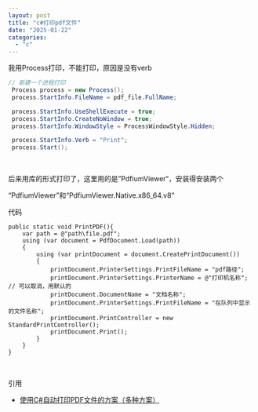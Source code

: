 ```yaml
---
layout: post
title: "c#打印pdf文件"
date: "2025-01-22"
categories: 
  - "c"
---
```


我用Process打印，不能打印，原因是没有verb

```c#
// 新建一个进程打印
 Process process = new Process();
 process.StartInfo.FileName = pdf_file.FullName;

 process.StartInfo.UseShellExecute = true;
 process.StartInfo.CreateNoWindow = true;
 process.StartInfo.WindowStyle = ProcessWindowStyle.Hidden;

 process.StartInfo.Verb = "Print";
 process.Start();

```

 

后来用库的形式打印了，这里用的是”PdfiumViewer“，安装得安装两个

“PdfiumViewer”和“PdfiumViewer.Native.x86\_64.v8”

代码

```
public static void PrintPDF(){
    var path = @"path\file.pdf";
    using (var document = PdfDocument.Load(path))
    {
        using (var printDocument = document.CreatePrintDocument())
        {
            printDocument.PrinterSettings.PrintFileName = "pdf路径";
            printDocument.PrinterSettings.PrinterName = @"打印机名称"; // 可以取消，用默认的
            printDocument.DocumentName = "文档名称";
            printDocument.PrinterSettings.PrintFileName = "在队列中显示的文件名称";
            printDocument.PrintController = new StandardPrintController();
            printDocument.Print();
        }   
    }
}
```

 

引用

- [使用C#自动打印PDF文件的方案（多种方案）](https://www.chancel.me/markdown/using-c%23-automatic-print-pdf-file-solution%28multiple-solutions%29)
